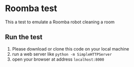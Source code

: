 # Roomba test

This a test to emulate a Roomba robot cleaning a room

## Run the test
1. Please download or clone this code on your local machine
2. run a web server like `python -m SimpleHTTPServer`
3. open your browser at address  `localhost:8000`
 